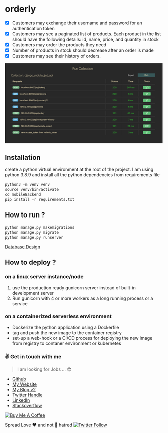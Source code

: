 # orderly


- [x] Customers may exchange their username and password for an authentication token
- [x] Customers may see a paginated list of products. Each product in the list should have the following details: id, name, price, and quantity in stock
- [x] Customers may order the products they need
- [x] Number of products in stock should decrease after an order is made
- [x] Customers may see their history of orders.

![API endpoint requirements](./docs/api-endpoint-requirements.png)
## Installation

create a python virtual environment at the root of the project. I am using python 3.8.9
and install all the python dependencies from requirements file

```
python3 -m venv venv
source venv/bin/activate
cd mobileBackend
pip install -r requirements.txt
```

## How to run ?

```
python manage.py makemigrations
python manage.py migrate
python manage.py runserver
```

[Database Design](./docs/database-design.md)
## How to deploy ?

### on a linux server instance/node

1. use the production ready gunicorn server instead of built-in development server
2. Run gunicorn with 4 or more workers as a long running process or a service

### on a containerized serverless environment

- Dockerize the python application using a Dockerfile
- tag and push the new image to the container registry
- set-up a web-hook or a CI/CD process for deploying the new image from registry to contaner environment or kubernetes


### :v: Get in touch with me

> I am looking for Jobs ... :sunglasses:

- [Github](https://github.com/avimehenwal/)
- [My Website](https://avimehenwal.in)
- [My Blog v2](https://avimehenwal2.netlify.app/)
- [Twitter Handle](https://twitter.com/avimehenwal)
- [LinkedIn](https://in.linkedin.com/in/avimehenwal)
- [Stackoverflow](https://stackoverflow.com/users/1915935/avi-mehenwal)

<a href="https://www.buymeacoffee.com/F1j07cV" target="_blank"><img src="https://cdn.buymeacoffee.com/buttons/default-orange.png" alt="Buy Me A Coffee" style="height: 51px !important;width: 217px !important;" ></a>

Spread Love :hearts: and not :no_entry_sign: hatred [![Twitter Follow](https://img.shields.io/twitter/follow/avimehenwal.svg?style=social)](https://twitter.com/avimehenwal)